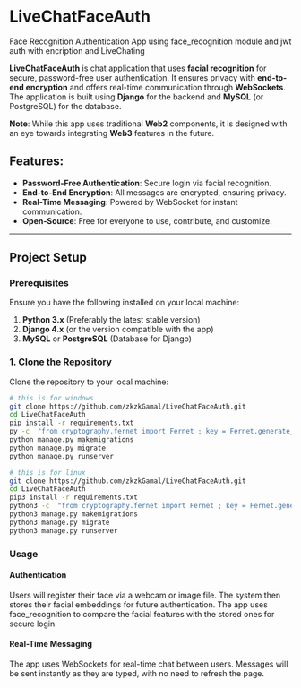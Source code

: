 # LiveChatFaceAuth
Face Recognition Authentication App using face_recognition module and jwt auth with encription and LiveChating

**LiveChatFaceAuth** is chat application that uses **facial recognition** for secure, password-free user authentication. It ensures privacy with **end-to-end encryption** and offers real-time communication through **WebSockets**. The application is built using **Django** for the backend and **MySQL** (or PostgreSQL) for the database. 

**Note**: While this app uses traditional **Web2** components, it is designed with an eye towards integrating **Web3** features in the future.

## Features:
- **Password-Free Authentication**: Secure login via facial recognition.
- **End-to-End Encryption**: All messages are encrypted, ensuring privacy.
- **Real-Time Messaging**: Powered by WebSocket for instant communication.
- **Open-Source**: Free for everyone to use, contribute, and customize.

---

## Project Setup

### Prerequisites

Ensure you have the following installed on your local machine:

1. **Python 3.x** (Preferably the latest stable version)
2. **Django 4.x** (or the version compatible with the app)
4. **MySQL** or **PostgreSQL** (Database for Django)

### 1. Clone the Repository

Clone the repository to your local machine:

``` bash
# this is for windows 
git clone https://github.com/zkzkGamal/LiveChatFaceAuth.git
cd LiveChatFaceAuth
pip install -r requirements.txt
py -c  "from cryptography.fernet import Fernet ; key = Fernet.generate_key(); print(key.decode())"
python manage.py makemigrations
python manage.py migrate
python manage.py runserver
```

``` bash
# this is for linux 
git clone https://github.com/zkzkGamal/LiveChatFaceAuth.git
cd LiveChatFaceAuth
pip3 install -r requirements.txt
python3 -c  "from cryptography.fernet import Fernet ; key = Fernet.generate_key(); print(key.decode())"
python3 manage.py makemigrations
python3 manage.py migrate
python3 manage.py runserver
```
### Usage
#### Authentication
Users will register their face via a webcam or image file.
The system then stores their facial embeddings for future authentication.
The app uses face_recognition to compare the facial features with the stored ones for secure login.

#### Real-Time Messaging
The app uses WebSockets for real-time chat between users. Messages will be sent instantly as they are typed, with no need to refresh the page.
